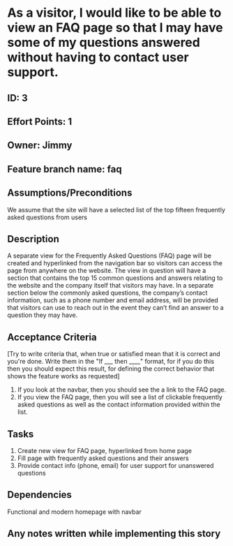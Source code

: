# As a visitor, I would like to be able to view an FAQ page so that I may have some of my questions answered without having to contact user support.

## ID: 3
## Effort Points: 1
## Owner: Jimmy
## Feature branch name: faq

## Assumptions/Preconditions
We assume that the site will have a selected list of the top fifteen frequently asked questions from users

## Description
A separate view for the Frequently Asked Questions (FAQ) page will be created and hyperlinked from the navigation bar so visitors can access the page from anywhere on the website. The view in question will have a section that contains the top 15 common questions and answers relating to the website and the company itself that visitors may have. In a separate section below the commonly asked questions, the company’s contact information, such as a phone number and email address, will be provided that visitors can use to reach out in the event they can’t find an answer to a question they may have.

## Acceptance Criteria
[Try to write criteria that, when true or satisfied mean that it is correct and you're done. Write them in the "If ___ then ____" format, for if you do this then you should expect this result, for defining the correct behavior that shows the feature works as requested]

1. If you look at the navbar, then you should see the a link to the FAQ page.
2. If you view the FAQ page, then you will see a list of clickable frequently asked questions as well as the contact information provided within the list.

## Tasks
1. Create new view for FAQ page, hyperlinked from home page
2. Fill page with frequently asked questions and their answers
3. Provide contact info (phone, email) for user support for unanswered questions


## Dependencies
Functional and modern homepage with navbar

## Any notes written while implementing this story